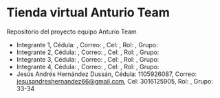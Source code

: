 # Tienda virtual Anturio Team

Repositorio del proyecto equipo Anturio Team

- Integrante 1, Cédula:    , Correo:     , Cel:    , Rol:    , Grupo:   
- Integrante 2, Cédula:    , Correo:     , Cel:    , Rol:    , Grupo:   
- Integrante 3, Cédula:    , Correo:     , Cel:    , Rol:    , Grupo:   
- Integrante 4, Cédula:    , Correo:     , Cel:    , Rol:    , Grupo:   
- Jesús Andrés Hernández Dussán, Cédula: 1105926087, Correo: jesusandreshernandez66@gmail.com, Cel: 3016125905, Rol:     , Grupo: 33-34
